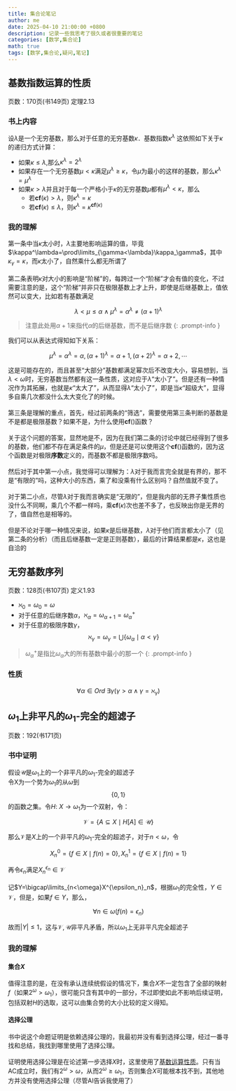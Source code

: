 ```yaml
---
title: 集合论笔记
author: me
date: 2025-04-10 21:00:00 +0800
description: 记录一些我思考了很久或者很重要的笔记
categories: [数学,集合论]
math: true
tags: [数学,集合论,疑问,笔记]
---
```

## 基数指数运算的性质
页数：170页(书149页) 定理2.13
### 书上内容
设$\lambda$是一个无穷基数，那么对于任意的无穷基数$\kappa$．基数指数$\kappa^\lambda$ 这依照如下关于$\kappa$的递归方式计算：<br>
- 如果$\kappa\leq\lambda$,那么$\kappa^\lambda=2^\lambda$
- 如果存在一个无穷基数$\mu<\kappa$满足$\mu^\lambda\geq\kappa$，令$\mu$为最小的这样的基数，那么$\kappa^\lambda=\mu^\lambda$
- 如果$\kappa>\lambda$并且对于每一个严格小于$\kappa$的无穷基数$\mu$都有$\mu^\lambda<\kappa$，那么
  - 若$\mathbf {cf}(\kappa)>\lambda$，则$\kappa^\lambda=\kappa$
  - 若$\mathbf {cf}(\kappa)\leq\lambda$，则$\kappa^\lambda=\kappa^{\mathbf {cf}(\kappa)}$

### 我的理解
第一条中当$\kappa$太小时，$\lambda$主要地影响运算的值，毕竟$\kappa^\lambda=\prod\limits_{\gamma<\lambda}\kappa_\gamma$，其中$\kappa_\gamma=\kappa$，而$\kappa$太小了，自然乘什么都无所谓了<br><br>
第二条表明$\kappa$对大小的影响是“阶梯”的，每跨过一个“阶梯”才会有值的变化，不过需要注意的是，这个“阶梯”并非只在极限基数上才上升，即使是后继基数上，值依然可以变大，比如若有基数满足

$$
\lambda<\mu\leq\alpha\ \wedge\ \mu^\lambda=\alpha^\lambda\neq(\alpha+1)^\lambda
$$

>注意此处用$\alpha+1$来指代$\alpha$的后继基数，而不是后继序数
{: .prompt-info }
 
我们可以从表达式得知如下关系：

$$
\mu^\lambda=\alpha^\lambda=\alpha,(\alpha+1)^\lambda=\alpha+1,(\alpha+2)^\lambda=\alpha+2,\cdots
$$

这是可能存在的，而且甚至“大部分”基数都满足幂次后不改变大小，容易想到，当$\lambda<\omega$时，无穷基数当然都有这一条性质，这对应于$\lambda$“太小了”。但是还有一种情况作为其拓展，也就是$\kappa$“太大了”，从而显得$\lambda$“太小了”，即是当$\kappa$“超级大”，显得多自乘几次都没什么太大变化了的时候。<br><br>
第三条是理解的重点，首先，经过前两条的“筛选”，需要使用第三条判断的基数是不是都是极限基数？如果不是，为什么使用$\mathbf{cf}()$函数？<br><br>
关于这个问题的答案，显然地是不，因为在我们第二条的讨论中就已经得到了很多的基数，他们都不存在满足条件的$\mu$，但是还是可以使用这个$\mathbf{cf}()$函数的，因为这个函数是对极限**序数**定义的，而基数不都是极限序数吗。<br><br>
然后对于其中第一小点，我觉得可以理解为：$\lambda$对于我而言完全就是有界的，那不是“有限的”吗，这种大小的东西，乘了和没乘有什么区别吗？自然值就不变了。<br><br>
对于第二小点，尽管$\lambda$对于我而言确实是“无限的”，但是我内部的无界子集性质也没什么不同啊，乘几个不都一样吗，乘$\mathbf{cf}(\kappa)$次也差不多了，也反映出你是无界的了，值自然也是相等的。<br><br>
但是不论对于哪一种情况来说，如果$\kappa$是后继基数，$\lambda$对于他们而言都太小了（见第二条的分析）（而且后继基数一定是正则基数），最后的计算结果都是$\kappa$，这也是自洽的
## 无穷基数序列
页数：128页(书107页) 定义1.93
- $\aleph_0=\omega_0=\omega$
- 对于任意的后继序数$\alpha$，$\aleph_\alpha=\omega_{\alpha+1}={\omega_\alpha}^+$
- 对于任意的极限序数$\gamma$，$$\aleph_\gamma=\omega_\gamma=\bigcup{ \{ \omega_\alpha\mid\alpha<\gamma \} }$$

>${\omega_\alpha}^+$是指比$\omega_\alpha$大的所有基数中最小的那一个
{: .prompt-info }
 
### 性质

$$
\forall\alpha\in Ord\ \exists\gamma(\gamma>\alpha\wedge\gamma=\aleph_\gamma)
$$

## $\omega_1$上非平凡的$\omega_1$-完全的超滤子
页数：192(书171页)
### 书中证明
假设$\mathscr U$是$\omega_1$上的一个非平凡的$\omega_1$-完全的超滤子<br>
令X为一个势为$\omega_1$的从$\omega$到$$\{0,1\}$$的函数之集。令$H:\ X\to\omega_1$为一个双射，令：

$$
\mathscr V=\{A\subseteq X\mid H[A]\in\mathscr U\}
$$

那么$\mathscr V$是$X$上的一个非平凡的$\omega_1$-完全的超滤子，对于$n<\omega$，令

$$
X^0_n=\{f\in X\mid f(n)=0\},X^1_n=\{f\in X\mid f(n)=1\}
$$

再令$\epsilon_n$满足$X^{\epsilon_n}_n\in\mathscr V$<br><br>
记$Y=\bigcap\limits_{n<\omega}X^{\epsilon_n}_n$，根据$\omega_1$的完全性，$Y\in\mathscr V$，但是，如果$f\in Y$，那么，

$$
\forall n\in\omega(f(n)=\epsilon_n)
$$

故而$|Y|\leq 1$，这与$\mathscr{V,U}$非平凡矛盾，所以$\omega_1$上无非平凡完全超滤子

### 我的理解
#### 集合$X$
值得注意的是，在没有承认连续统假设的情况下，集合$X$不一定包含了全部的映射$f$（如果$2^\omega>\omega_1$），很可能只含有其中的一部分，不过即使如此不影响后续证明，包括双射$H$的选取，这可以由集合势的大小比较的定义得知。
#### 选择公理
书中说这个命题证明是依赖选择公理的，我最初并没有看到选择公理，经过一番寻找和总结，我找到哪里使用了选择公理。<br><br>
证明使用选择公理是在论述第一步选择$X$时，这里使用了[基数运算性质](../选择公理应用/#基数运算性质)。只有当AC成立时，我们有$2^\omega>\omega$，从而$2^\omega\geq\omega_1$，否则集合$X$可能根本找不到，其他地方并没有使用选择公理（尽管AI告诉我使用了）
